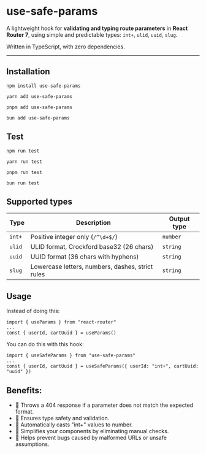 # use-safe-params

A lightweight hook for **validating and typing route parameters** in **React Router 7**, using simple and predictable types: `int+`, `ulid`, `uuid`, `slug`.

Written in TypeScript, with zero dependencies.

---

## Installation

```
npm install use-safe-params

yarn add use-safe-params

pnpm add use-safe-params

bun add use-safe-params
```

## Test

```
npm run test

yarn run test

pnpm run test

bun run test
```

## Supported types

| Type   | Description                                 | Output type |
|--------|---------------------------------------------|-------------|
| `int+` | Positive integer only (`/^\d+$/`)            | `number`    |
| `ulid` | ULID format, Crockford base32 (26 chars)     | `string`    |
| `uuid` | UUID format (36 chars with hyphens)       | `string`    |
| `slug` | Lowercase letters, numbers, dashes, strict rules | `string` |

## Usage

Instead of doing this:

```
import { useParams } from "react-router"
...
const { userId, cartUuid } = useParams()
```

You can do this with this hook:

```
import { useSafeParams } from "use-safe-params"
...
const { userId, cartUuid } = useSafeParams({ userId: "int+", cartUuid: "uuid" })
```

## Benefits: 
- 🚫 Throws a 404 response if a parameter does not match the expected format.
- 🔐 Ensures type safety and validation.
- 🔄 Automatically casts "int+" values to number.
- 🧼 Simplifies your components by eliminating manual checks.
- 🧪 Helps prevent bugs caused by malformed URLs or unsafe assumptions.

